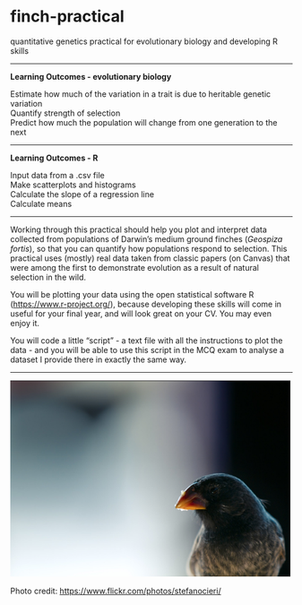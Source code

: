 # finch-practical
quantitative genetics practical for evolutionary biology and developing R skills

----
**Learning Outcomes - evolutionary biology**  

  Estimate how much of the variation in a trait is due to heritable genetic variation  
  Quantify strength of selection  
  Predict how much the population will change from one generation to the next  


----
**Learning Outcomes - R**  

Input data from a .csv file  
Make scatterplots and histograms  
Calculate the slope of a regression line  
Calculate means  


---
Working through this practical should help you plot and interpret data collected from populations of Darwin’s medium ground finches (*Geospiza fortis*), so that you can quantify how populations respond to selection. This practical uses (mostly) real data taken from classic papers (on Canvas) that were among the first to demonstrate evolution as a result of natural selection in the wild.

You will be plotting your data using the open statistical software R (https://www.r-project.org/), because developing these skills will come in useful for your final year, and will look great on your CV. You may even enjoy it.

You will code a little “script” - a text file with all the instructions to plot the data - and you will be able to use this script in the MCQ exam to analyse a dataset I provide there in exactly the same way.

---
<img src="./finch_cieri.png" height="350" width="500">


Photo credit: https://www.flickr.com/photos/stefanocieri/

